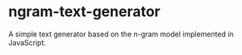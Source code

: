 # ngram-text-generator
A simple text generator based on the n-gram model implemented in JavaScript.

